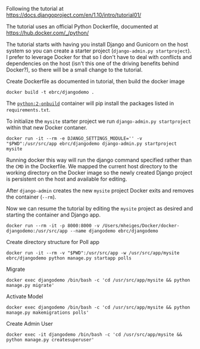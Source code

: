 Following the tutorial at
https://docs.djangoproject.com/en/1.10/intro/tutorial01/


The tutorial uses an official Python Dockerfile, documented at
https://hub.docker.com/_/python/

The tutorial starts with having you install Django and Gunicorn on the host system so you can create a starter project (`django-admin.py startproject`). I prefer to leverage Docker for that so I don't have to deal with conflicts and dependencies on the host (isn't this one of the driving benefits behind Docker?), so there will be a small change to the tutorial.

Create Dockerfile as documented in tutorial, then build the docker image

    docker build -t ebrc/djangodemo .


The [`python:2-onbuild`](https://github.com/docker-library/python/blob/master/2.7/onbuild/Dockerfile) container will pip install the packages listed in `requirements.txt`.

To initialize the `mysite` starter project we run `django-admin.py startproject` within that new Docker contaner. 

    docker run -it --rm -e DJANGO_SETTINGS_MODULE='' -v "$PWD":/usr/src/app ebrc/djangodemo django-admin.py startproject mysite

Running docker this way will run the django command specified rather than the `CMD` in the Dockerfile. We mapped the current host directory to the working directory on the Docker image so the newly created Django project is persistent on the host and available for editing.

After `django-admin` creates the new `mysite` project Docker exits and removes the container (`--rm`).

Now we can resume the tutorial by editing the `mysite` project as desired and starting the container and Django app.

    docker run --rm -it -p 8000:8000 -v /Users/mheiges/Docker/docker-djangodemo:/usr/src/app --name djangodemo ebrc/djangodemo


Create directory structure for Poll app

    docker run -it --rm -v "$PWD":/usr/src/app -w /usr/src/app/mysite ebrc/djangodemo python manage.py startapp polls


Migrate

    docker exec djangodemo /bin/bash -c 'cd /usr/src/app/mysite && python manage.py migrate'

Activate Model

    docker exec djangodemo /bin/bash -c 'cd /usr/src/app/mysite && python manage.py makemigrations polls'


Create Admin User

    docker exec -it djangodemo /bin/bash -c 'cd /usr/src/app/mysite && python manage.py createsuperuser'

